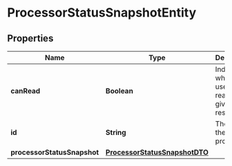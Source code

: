 # ProcessorStatusSnapshotEntity

## Properties
Name | Type | Description | Notes
------------ | ------------- | ------------- | -------------
**canRead** | **Boolean** | Indicates whether the user can read a given resource. |  [optional]
**id** | **String** | The id of the processor. |  [optional]
**processorStatusSnapshot** | [**ProcessorStatusSnapshotDTO**](ProcessorStatusSnapshotDTO.md) |  |  [optional]
